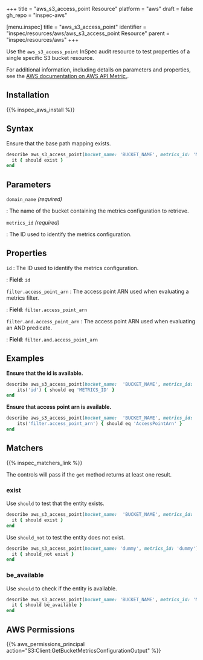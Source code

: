 +++
title = "aws_s3_access_point Resource"
platform = "aws"
draft = false
gh_repo = "inspec-aws"

[menu.inspec]
title = "aws_s3_access_point"
identifier = "inspec/resources/aws/aws_s3_access_point Resource"
parent = "inspec/resources/aws"
+++

Use the `aws_s3_access_point` InSpec audit resource to test properties of a single specific S3 bucket resource.

For additional information, including details on parameters and properties, see the [AWS documentation on AWS API Metric.](https://docs.aws.amazon.com/AmazonS3/latest/API/API_GetBucketMetricsConfiguration.html).

## Installation

{{% inspec_aws_install %}}

## Syntax

Ensure that the base path mapping exists.

```ruby
describe aws_s3_access_point(bucket_name: 'BUCKET_NAME', metrics_id: 'METRICS_ID') do
  it { should exist }
end
```

## Parameters

`domain_name` _(required)_

: The name of the bucket containing the metrics configuration to retrieve.

`metrics_id` _(required)_

: The ID used to identify the metrics configuration.

## Properties

`id`
: The ID used to identify the metrics configuration.

: **Field**: `id`

`filter.access_point_arn`
: The access point ARN used when evaluating a metrics filter.

: **Field**: `filter.access_point_arn`

`filter.and.access_point_arn`
: The access point ARN used when evaluating an AND predicate.

: **Field**: `filter.and.access_point_arn`

## Examples

**Ensure that the id is available.**

```ruby
describe aws_s3_access_point(bucket_name:  'BUCKET_NAME', metrics_id: 'METRICS_ID') do
    its('id') { should eq 'METRICS_ID' }
end
```

**Ensure that access point arn is available.**

```ruby
describe aws_s3_access_point(bucket_name:  'BUCKET_NAME', metrics_id: 'METRICS_ID') do
    its('filter.access_point_arn') { should eq 'AccessPointArn' }
end
```

## Matchers

{{% inspec_matchers_link %}}

The controls will pass if the `get` method returns at least one result.

### exist

Use `should` to test that the entity exists.

```ruby
describe aws_s3_access_point(bucket_name:  'BUCKET_NAME', metrics_id: 'METRICS_ID') do
  it { should exist }
end
```

Use `should_not` to test the entity does not exist.

```ruby
describe aws_s3_access_point(bucket_name: 'dummy', metrics_id: 'dummy') do
  it { should_not exist }
end
```

### be_available

Use `should` to check if the entity is available.

```ruby
describe aws_s3_access_point(bucket_name: 'BUCKET_NAME', metrics_id: 'METRICS_ID') do
  it { should be_available }
end
```

## AWS Permissions

{{% aws_permissions_principal action="S3:Client:GetBucketMetricsConfigurationOutput" %}}
